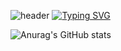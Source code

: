 ![header](https://capsule-render.vercel.app/api?type=waving&color=6994CDEE&text=&animation=twinkling&height=80)
[![Typing SVG](https://readme-typing-svg.demolab.com?font=Alkatra&weight=500&size=45&duration=3500&pause=3&color=6994CDEE&center=false&vCenter=false&multiline=true&repeat=true&width=1000&height=100&lines=Welcome+to+yojihan's+GitHub!👋)](https://git.io/typing-svg)

![Anurag's GitHub stats](https://github-readme-stats.vercel.app/api?username=yojihan&show_icons=true)
